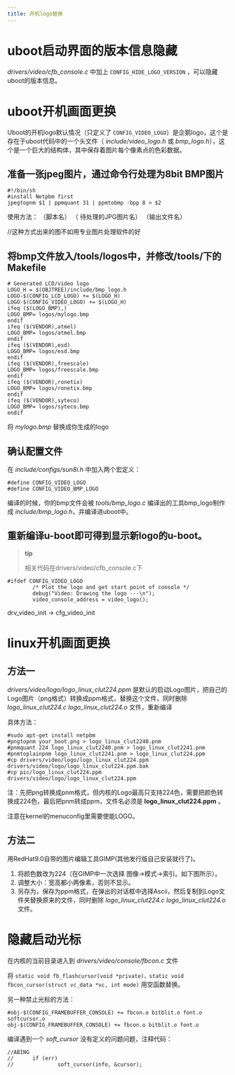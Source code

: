 ```yaml
---
title: 开机logo替换
---
```


uboot启动界面的版本信息隐藏
===========================

*drivers/video/cfb\_console.c* 中加上 `CONFIG_HIDE_LOGO_VERSION`
，可以隐藏uboot的版本信息。

uboot开机画面更换
=================

Uboot的开机logo默认情况（只定义了
`CONFIG_VIDEO_LOGO`）是企鹅logo，这个是存在于uboot代码中的一个头文件（
*include/video\_logo.h* 或
*bmp\_logo.h*），这个是一个巨大的结构体，其中保存着图片每个像素点的色彩数据。

准备一张jpeg图片，通过命令行处理为8bit BMP图片
----------------------------------------------

~~~~ {.sourceCode .bash}
#!/bin/sh
#install Netpbm first
jpegtopnm $1 | ppmquant 31 | ppmtobmp -bpp 8 > $2
~~~~

使用方法： （脚本名） （ 待处理的JPG图片名） （输出文件名）

//这种方式出来的图不如用专业图片处理软件的好

将bmp文件放入/tools/logos中，并修改/tools/下的Makefile
------------------------------------------------------

~~~~ {.sourceCode .bash}
# Generated LCD/video logo
LOGO_H = $(OBJTREE)/include/bmp_logo.h
LOGO-$(CONFIG_LCD_LOGO) += $(LOGO_H)
LOGO-$(CONFIG_VIDEO_LOGO) += $(LOGO_H)
ifeq ($(LOGO_BMP),)
LOGO_BMP= logos/mylogo.bmp
endif
ifeq ($(VENDOR),atmel)
LOGO_BMP= logos/atmel.bmp
endif
ifeq ($(VENDOR),esd)
LOGO_BMP= logos/esd.bmp
endif
ifeq ($(VENDOR),freescale)
LOGO_BMP= logos/freescale.bmp
endif
ifeq ($(VENDOR),ronetix)
LOGO_BMP= logos/ronetix.bmp
endif
ifeq ($(VENDOR),syteco)
LOGO_BMP= logos/syteco.bmp
endif
~~~~

将 *mylogo.bmp* 替换成你生成的logo

确认配置文件
------------

在 *include/configs/sun8i.h​* 中加入两个宏定义：

~~~~ {.sourceCode .bash}
#define CONFIG_VIDEO_LOGO
#define CONFIG_VIDEO_BMP_LOGO
~~~~

编译的时候，你的bmp文件会被 *tools/bmp\_logo.c*
编译出的工具bmp\_logo制作成 *include/bmp\_logo.h*，并编译进uboot中。

重新编译u-boot即可得到显示新logo的u-boot。
------------------------------------------

> **tip**
>
> 相关代码在drivers/video/cfb\_console.c下

~~~~ {.sourceCode .c}
#ifdef CONFIG_VIDEO_LOGO
        /* Plot the logo and get start point of console */
        debug("Video: Drawing the logo ---\n");
        video_console_address = video_logo();
~~~~

drv\_video\_init -\> cfg\_video\_init

linux开机画面更换
=================

方法一
------

*drivers/video/logo/logo\_linux\_clut224.ppm*
是默认的启动Logo图片，把自己的Logo图片（png格式）转换成ppm格式，替换这个文件，同时删除
*logo\_linux\_clut224.c logo\_linux\_clut224.o* 文件，重新编译

具体方法：

~~~~ {.sourceCode .bash}
#sudo apt-get install netpbm
#pngtopnm your_boot.png > logo_linux_clut2240.pnm
#pnmquant 224 logo_linux_clut2240.pnm > logo_linux_clut2241.pnm
#pnmtoplainpnm logo_linux_clut2241.pnm > logo_linux_clut224.ppm
#cp drivers/video/logo/logo_linux_clut224.ppm drivers/video/logo/logo_linux_clut224.ppm.bak
#cp pic/logo_linux_clut224.ppm drivers/video/logo/logo_linux_clut224.ppm
~~~~

注：先把png转换成pnm格式，但内核的Logo最高只支持224色，需要把颜色转换成224色，最后把pnm转成ppm，文件名必须是
**logo\_linux\_clut224.ppm** 。

注意在kernel的menuconfig里需要使能LOGO。

方法二
------

用RedHat9.0自带的图片编辑工具GIMP(其他发行版自己安装就行了)。

1.  将颜色数改为224（在GIMP中一次选择 图像-\>模式-\>索引。如下图所示）。
2.  调整大小：宽高都小两像素，否则不显示。
3.  另存为，保存为ppm格式，在弹出的对话框中选择Ascii，然后复制到Logo文件夹替换原来的文件，同时删除
    *logo\_linux\_clut224.c logo\_linux\_clut224.o* 文件。

隐藏启动光标
============

在内核的当前目录进入到 *drivers/video/console/fbcon.c* 文件

将
`static void fb_flashcursor(void *private)，static void fbcon_cursor(struct vc_data *vc, int mode)`
用空函数替换。

另一种禁止光标的方法：

~~~~ {.sourceCode .bash}
#obj-$(CONFIG_FRAMEBUFFER_CONSOLE) += fbcon.o bitblit.o font.o softcursor.o
obj-$(CONFIG_FRAMEBUFFER_CONSOLE) += fbcon.o bitblit.o font.o
~~~~

编译遇到一个 *soft\_cursor* 没有定义的问题问题，注释代码：

~~~~ {.sourceCode .c}
//ABING
//      if (err)
//              soft_cursor(info, &cursor);
~~~~
